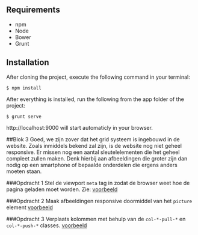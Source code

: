 ## Requirements

- npm
- Node
- Bower
- Grunt


## Installation

After cloning the project, execute the following command in your terminal:
```
$ npm install
```

After everything is installed, run the following from the app folder of the project:
```
$ grunt serve
```

http://localhost:9000 will start automaticly in your browser.


##Blok 3
Goed, we zijn zover dat het grid systeem is ingebouwd in de website. Zoals inmiddels bekend zal zijn, is de website nog niet geheel responsive. Er missen nog een aantal sleutelelementen die het geheel compleet zullen maken.
Denk hierbij aan afbeeldingen die groter zijn dan nodig op een smartphone of bepaalde onderdelen die ergens anders moeten staan.

###Opdracht 1
Stel de viewport `meta` tag in zodat de browser weet hoe de pagina geladen moet worden.
Zie: [voorbeeld](http://plnkr.co/edit/FbuZaKj9Fy91HPov5LZc?p=preview)

###Opdracht 2
Maak afbeeldingen responsive doormiddel van het `picture` element
[voorbeeld](http://plnkr.co/edit/yTiuPyqN0B4yrTGUvUNT?p=preview)

###Opdracht 3
Verplaats kolommen met behulp van de `col-*-pull-*` en `col-*-push-*` classes.
[voorbeeld](http://plnkr.co/edit/Qv867Jk7bacjWfdUppX8?p=preview)